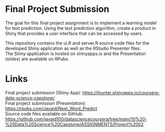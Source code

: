 # Final Project Submission

The goal for this final project assignment is to implement a learning model for text prediction. Using the text prediction algorithm, create a product in Shiny that provides a 
user interface that can be accessed by users.

This repository contains the ui.R and server.R source code files for the developed Shiny application as well as the RStudio Presenter files. <br />
The Shiny application is hosted on shinyapps.io and the Presentation (slides) are available on RPubs.

# Links
Final project submission (Shiny App): https://jhunter.shinyapps.io/coursera-data-science-capstone/        <br />
Final project submission (Presentation): https://rpubs.com/Javaid/Next_Word_Predict    <br />
Source code files available on GitHub: https://github.com/javaid100/datasciencecoursera/tree/main/10%20-%20Data%20Science%20Capstone/ASSIGNMENTS/Project%2002   

